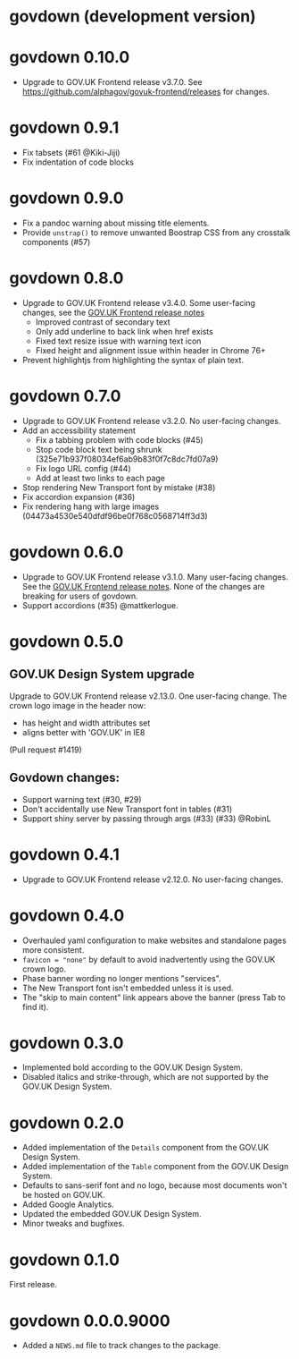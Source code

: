 # govdown (development version)

# govdown 0.10.0

* Upgrade to GOV.UK Frontend release v3.7.0.  See
    https://github.com/alphagov/govuk-frontend/releases for changes.

# govdown 0.9.1

* Fix tabsets (#61 @Kiki-Jiji)
* Fix indentation of code blocks

# govdown 0.9.0

* Fix a pandoc warning about missing title elements.
* Provide `unstrap()` to remove unwanted Boostrap CSS from any crosstalk
    components (#57)

# govdown 0.8.0

* Upgrade to GOV.UK Frontend release v3.4.0.  Some user-facing changes, see the
  [GOV.UK Frontend release
  notes](https://github.com/alphagov/govuk-frontend/releases/tag/v3.4.0)
    * Improved contrast of secondary text
    * Only add underline to back link when href exists
    * Fixed text resize issue with warning text icon
    * Fixed height and alignment issue within header in Chrome 76+
* Prevent highlightjs from highlighting the syntax of plain text.

# govdown 0.7.0

* Upgrade to GOV.UK Frontend release v3.2.0. No user-facing changes.
* Add an accessibility statement
  * Fix a tabbing problem with code blocks (#45)
  * Stop code block text being shrunk (325e71b937f08034ef6ab9b83f0f7c8dc7fd07a9)
  * Fix logo URL config (#44)
  * Add at least two links to each page
* Stop rendering New Transport font by mistake (#38)
* Fix accordion expansion (#36)
* Fix rendering hang with large images (04473a4530e540dfdf96be0f768c0568714ff3d3)

# govdown 0.6.0

* Upgrade to GOV.UK Frontend release v3.1.0. Many user-facing changes. See the
  [GOV.UK Frontend release
  notes](https://github.com/alphagov/govuk-frontend/releases/tag/v3.1.0).  None
  of the changes are breaking for users of govdown.
* Support accordions (#35) @mattkerlogue.

# govdown 0.5.0

## GOV.UK Design System upgrade

Upgrade to GOV.UK Frontend release v2.13.0. One user-facing change.  The crown
logo image in the header now:

* has height and width attributes set
* aligns better with 'GOV.UK' in IE8

(Pull request #1419)

## Govdown changes:

* Support warning text (#30, #29)
* Don't accidentally use New Transport font in tables (#31)
* Support shiny server by passing through args (#33) (#33) @RobinL

# govdown 0.4.1

* Upgrade to GOV.UK Frontend release v2.12.0. No user-facing changes.

# govdown 0.4.0

* Overhauled yaml configuration to make websites and standalone pages more
    consistent.
* `favicon = "none"` by default to avoid inadvertently using the GOV.UK crown
    logo.
* Phase banner wording no longer mentions "services".
* The New Transport font isn't embedded unless it is used.
* The "skip to main content" link appears above the banner (press Tab to find
    it).

# govdown 0.3.0

* Implemented bold according to the GOV.UK Design System.
* Disabled italics and strike-through, which are not supported by the GOV.UK
    Design System.

# govdown 0.2.0

* Added implementation of the `Details` component from the GOV.UK Design System.
* Added implementation of the `Table` component from the GOV.UK Design System.
* Defaults to sans-serif font and no logo, because most documents won't be
    hosted on GOV.UK.
* Added Google Analytics.
* Updated the embedded GOV.UK Design System.
* Minor tweaks and bugfixes.

# govdown 0.1.0

First release.

# govdown 0.0.0.9000

* Added a `NEWS.md` file to track changes to the package.
